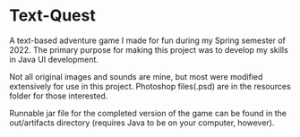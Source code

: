 # Text-Quest

A text-based adventure game I made for fun during my Spring semester of 2022. The primary purpose for making this project was to develop my skills in Java UI development.

Not all original images and sounds are mine, but most were modified extensively for use in this project. Photoshop files(.psd) are in the resources folder for those interested.

Runnable jar file for the completed version of the game can be found in the out/artifacts directory (requires Java to be on your computer, however).
